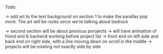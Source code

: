Todo:

-> add art to the text background on section 1 to make the parallax pop more. The art will be rocks since we're talking about bedrock

-> second section will be about previous porojects
    -> will have animation of frond end & backend working before project list
    -> front end on left side and back end on right side, with a line moving down on scroll in the middle
    -> projects will be rotating not exactly side by side 